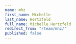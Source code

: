 ```yaml
---
name: mhz
first_name: Michelle
last_name: Hertzfeld
full_name: Michelle Hertzfeld
redirect_from: "/team/mhz/"
published: false
---
```


